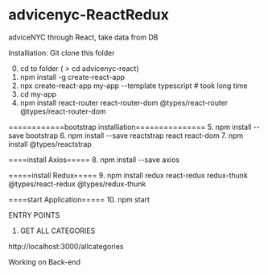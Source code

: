 # advicenyc-ReactRedux
adviceNYC through React, take data from DB


Installiation:
Git clone this folder

0. cd to folder  ( > cd advicenyc-react)
1. npm install -g create-react-app
2. npx create-react-app my-app --template typescript     # took long time
3. cd my-app
4. npm install react-router react-router-dom @types/react-router @types/react-router-dom

============bootstrap installiation===============
5. npm install --save bootstrap
6. npm install --save reactstrap react react-dom
7. npm install @types/reactstrap

====install Axios=====
8. npm install --save axios

=====install Redux=====
9. npm install redux react-redux redux-thunk @types/react-redux @types/redux-thunk

====start Application=====
10. npm start


ENTRY POINTS
 1. GET ALL CATEGORIES
 
 http://localhost:3000/allcategories
 
 
 Working on Back-end


